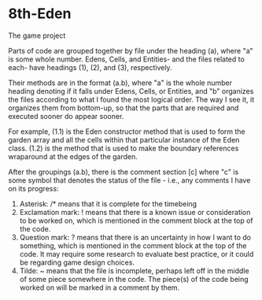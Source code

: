 # 8th-Eden
The game project

Parts of code are grouped together by file under the heading (a), where "a" is some whole number.
Edens, Cells, and Entities- and the files related to each- have headings (1), (2), and (3), respectively.

Their methods are in the format (a.b), where "a" is the whole number heading denoting if it falls under Edens, Cells, or Entities,
and "b" organizes the files according to what I found the most logical order. The way I see it, it organizes them from bottom-up,
so that the parts that are required and executed sooner do appear sooner.

For example, (1.1) is the Eden constructor method that is used to form the garden array and all the cells within that particular
instance of the Eden class. (1.2) is the method that is used to make the boundary references wraparound at the edges of the garden.  

After the groupings (a.b), there is the comment section [c] where "c" is some symbol that denotes the status of the file - i.e., any
comments I have on its progress:  
1. Asterisk: /* means that it is complete for the timebeing  
2. Exclamation mark: ! means that there is a known issue or consideration to be worked on, which is mentioned in the comment block at the top of the code.  
3. Question mark: ? means that there is an uncertainty in how I want to do something, which is mentioned in the comment block at the top of the code. It may require some research to evaluate best practice, or it could be regarding game design choices.  
4. Tilde: ~ means that the file is incomplete, perhaps left off in the middle of some piece somewhere in the code. The piece(s) of the code being worked on will be marked in a comment by them.
